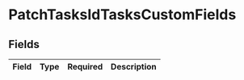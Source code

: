 # PatchTasksIdTasksCustomFields


## Fields

| Field       | Type        | Required    | Description |
| ----------- | ----------- | ----------- | ----------- |